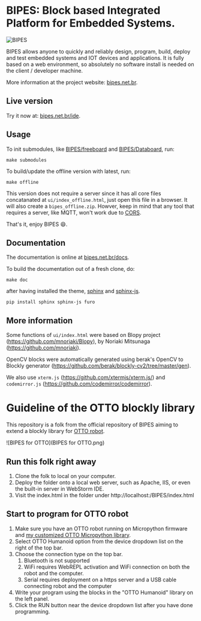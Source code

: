 # BIPES: Block based Integrated Platform for Embedded Systems.

![BIPES](bipes.png)


BIPES allows anyone to quickly and reliably design, program, build, deploy and test embedded systems and IOT devices and applications. It is fully based on a web environment, so absolutely no software install is needed on the client / developer machine. 

More information at the project website: [bipes.net.br](https://bipes.net.br/).

## Live version
Try it now at: [bipes.net.br/ide](https://bipes.net.br/ide).

## Usage

To init submodules, like [BIPES/freeboard](https://github.com/BIPES/freeboard) and [BIPES/Databoard](https://github.com/BIPES/Databoard), run:
```
make submodules
```

To build/update the offline version with latest, run:
```
make offline
```
This version does not require a server since it has all core files concatanated at `ui/index_offline.html`, just open this file in a browser. It will also create a `bipes_offline.zip`. Howver, keep in mind that any tool that requires a server, like MQTT, won't work due to [CORS](https://developer.mozilla.org/en-US/docs/Web/HTTP/CORS).

That's it, enjoy BIPES 😄.


## Documentation

The documentation is online at [bipes.net.br/docs](https://bipes.net.br/docs).

To build the documentation out of a fresh clone, do:
```
make doc
```
after having installed the theme, [sphinx](https://www.sphinx-doc.org/en/master/) and [sphinx-js](https://pypi.org/project/sphinx-js/).
```
pip install sphinx sphinx-js furo
```
## More information
Some functions of `ui/index.html` were based on Blopy project (https://github.com/mnoriaki/Blopy), by Noriaki Mitsunaga
 (https://github.com/mnoriaki).
 
 OpenCV blocks were automatically generated using berak's OpenCV to Blockly generator (https://github.com/berak/blockly-cv2/tree/master/gen).
 
We also use `xterm.js` (https://github.com/xtermjs/xterm.js/) and `codemirror.js` (https://github.com/codemirror/codemirror).


# Guideline of the OTTO blockly library

This repository is a folk from the official repository of BIPES aiming to extend a blockly library for [OTTO robot](http://ottodiy.com).

![BIPES for OTTO](BIPES for OTTO.png)

## Run this folk right away

1. Clone the folk to local on your computer.
2. Deploy the folder onto a local web server, such as Apache, IIS, or even the built-in server in WebStorm IDE.
3. Visit the index.html in the folder under http://localhost:<your server port>/BIPES/index.html

## Start to program for OTTO robot

1. Make sure you have an OTTO robot running on Micropython firmware and [my customized OTTO Micropython library](https://github.com/robinkam/OttoDIYPython).
2. Select OTTO Humanoid option from the device dropdown list on the right of the top bar. 
3. Choose the connection type on the top bar. 
   1) Bluetooth is not supported
   2) WiFi requires WebREPL activation and WiFi connection on both the robot and the computer.
   3) Serial requires deployment on a https server and a USB cable connecting robot and the computer
4. Write your program using the blocks in the "OTTO Humanoid" library on the left panel.
5. Click the RUN button near the device dropdown list after you have done programming.
